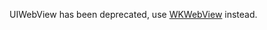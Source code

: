 UIWebView has been deprecated, use [WKWebView](https://developer.apple.com/documentation/webkit/wkwebview) instead.
